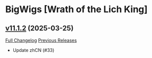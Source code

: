 # BigWigs [Wrath of the Lich King]

## [v11.1.2](https://github.com/BigWigsMods/BigWigs_WrathOfTheLichKing/tree/v11.1.2) (2025-03-25)
[Full Changelog](https://github.com/BigWigsMods/BigWigs_WrathOfTheLichKing/compare/v11.1.1...v11.1.2) [Previous Releases](https://github.com/BigWigsMods/BigWigs_WrathOfTheLichKing/releases)

- Update zhCN (#33)  
